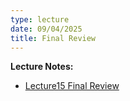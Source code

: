 ```yaml
---
type: lecture
date: 09/04/2025
title: Final Review
---
```

**Lecture Notes:**
- [Lecture15 Final Review](https://drive.google.com/file/d/1y5AFFKmq2R4GXqsL_FRI91usj305ykQC/view?usp=sharing)